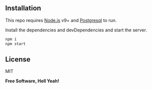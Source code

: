 ## Installation

This repo requires [Node.js](https://nodejs.org/) v9+ and [Postgresql](https://www.postgresql.org/) to run.

Install the dependencies and devDependencies and start the server.

```sh
npm i
npm start
```


## License

MIT

**Free Software, Hell Yeah!**